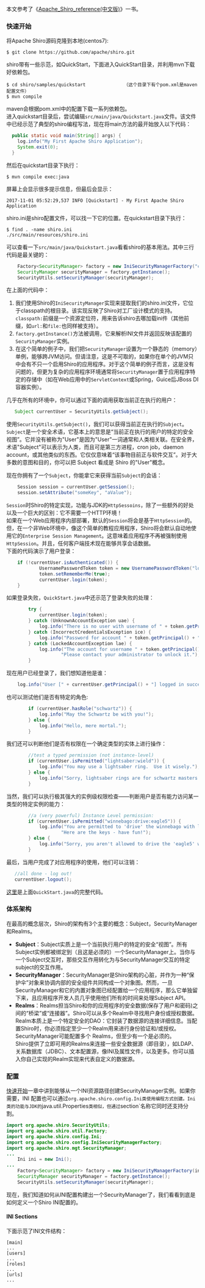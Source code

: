 本文参考了《[Apache_Shiro_reference(中文版)](http://www.java1234.com/a/javabook/javaweb/2013/1107/1027.html)》一书。  

### 快速开始
将Apache Shiro源码克隆到本地(centos7):
```
$ git clone https://github.com/apache/shiro.git
```
shiro带有一些示范，如QuickStart，下面进入QuickStart目录，并利用mvn下载好依赖包。
```
$ cd shiro/samples/quickstart              （这个目录下有个pom.xml是maven配置文件）
$ mvn compile
```
maven会根据pom.xml中的配置下载一系列依赖包。  
进入quickstart目录后，尝试编辑`src/main/java/Quickstart.java`文件。该文件中已经示范了典型的shiro编程写法，现在将main方法的最开始放入以下代码：
```java
  public static void main(String[] args) {
    log.info("My First Apache Shiro Application");
    System.exit(0);
  }
```
然后在quickstart目录下执行：
```
$ mvn compile exec:java 
```
屏幕上会显示很多提示信息，但最后会显示：
```
2017-11-01 05:52:29,537 INFO [Quickstart] - My First Apache Shiro Application
```
shiro.ini是shiro配置文件，可以找一下它的位置。在quickstart目录下执行：
```
$ find . -name shiro.ini
./src/main/resources/shiro.ini
```
可以查看一下`src/main/java/Quickstart.java`看看shiro的基本用法。其中三行代码是最关键的：
```java
    Factory<SecurityManager> factory = new IniSecurityManagerFactory("classpath:shiro.ini");
    SecurityManager securityManager = factory.getInstance();
    SecurityUtils.setSecurityManager(securityManager);
```
在上面的代码中：  
1. 我们使用Shiro的`IniSecurityManager`实现来提取我们的shiro.ini文件，它位于classpath的根目录。该实现反映了Shiro对工厂设计模式的支持。`classpath:`前缀是一个资源定位符，用来告诉shiro去哪加载ini件（其他前缀，如`url:`和`file:`也同样被支持）。  
2. `factory.getInstance()`方法被调用，它来解析INI文件并返回反映该配置的`SecurityManager`实例。  
3. 在这个简单的例子中，我们把`SecurityManager`设置为一个静态的（memory）单例，能够跨JVM访问。但请注意，这是不可取的，如果你在单个的JVM只中会有不只一个启用Shiro的应用程序。对于这个简单的例子而言，这是没有问题的，但更为复杂的应用程序环境通常将`SecurityManager`置于应用程序特定的存储中（如在Web应用中的`ServletContext`或Spring，Guice后JBoss DI容器实例）。  

几乎在所有的环境中，你可以通过下面的调用获取当前正在执行的用户：
```java
   Subject currentUser = SecurityUtils.getSubject();
```
使用`SecurityUtils.getSubject()`，我们可以获得当前正在执行的`Subject`。`Subject`是一个安全术语，它基本上的意思是“当前正在执行的用户的特定的安全视图”。它并没有被称为"User"是因为"User"一词通常和人类相关联。在安全界，术语"Subject"可以表示为人类，而且可是第三方进程，cron job，daemon account，或其他类似的东西。它仅仅意味着“该事物目前正与软件交互”。对于大多数的意图和目的，你可以把 Subject 看成是 Shiro 的"User"概念。  

现在你拥有了一个`Subject`，你能拿它来获得当前`Subject`的会话：
```java
    Session session = currentUser.getSession();
    session.setAttribute("someKey", "aValue");
```
`Session`时Shiro的特定实现，功能与JDK的`HttpSessoins`，除了一些额外的好处以及一个巨大的区别：它不需要一个HTTP环境！  
如果在一个Web应用程序内部部署，默认的`Session`将会是基于`HttpSession`的。但，在一个非Web环境中，像这个简单的教程应用程序，Shiro将会默认自动地使用它的`Enterprise Session Management`。这意味着应用程序不再被强制使用`HttpSession`。并且，任何客户端技术现在能够共享会话数据。  
下面的代码演示了用户登录：
```java
    if (!currentUser.isAuthenticated()) {
            UsernamePasswordToken token = new UsernamePasswordToken("lonestarr", "vespa");
            token.setRememberMe(true);
            currentUser.login(token);
    }
```
如果登录失败，`QuickStart.java`中还示范了登录失败的处理：
```java
        try {
            currentUser.login(token);
        } catch (UnknownAccountException uae) {
            log.info("There is no user with username of " + token.getPrincipal());
        } catch (IncorrectCredentialsException ice) {
            log.info("Password for account " + token.getPrincipal() + " was incorrect!");
        } catch (LockedAccountException lae) {
            log.info("The account for username " + token.getPrincipal() + " is locked.  " +
                    "Please contact your administrator to unlock it.");
        }
```
现在用户已经登录了，我们想知道他是谁：
```java
    log.info("User [" + currentUser.getPrincipal() + "] logged in successfully.");
```
也可以测试他们是否有特定的角色:
```java
        if (currentUser.hasRole("schwartz")) {
            log.info("May the Schwartz be with you!");
        } else {
            log.info("Hello, mere mortal.");
        }
```
我们还可以判断他们是否有权限在一个确定类型的实体上进行操作：
```java
        //test a typed permission (not instance-level)
        if (currentUser.isPermitted("lightsaber:wield")) {
            log.info("You may use a lightsaber ring.  Use it wisely.");
        } else {
            log.info("Sorry, lightsaber rings are for schwartz masters only.");
        }
```
当然，我们可以执行极其强大的实例级权限检查——判断用户是否有能力访问某一类型的特定实例的能力：
```java
        //a (very powerful) Instance Level permission:
        if (currentUser.isPermitted("winnebago:drive:eagle5")) {
            log.info("You are permitted to 'drive' the winnebago with license plate (id) 'eagle5'.  " +
                    "Here are the keys - have fun!");
        } else {
            log.info("Sorry, you aren't allowed to drive the 'eagle5' winnebago!");
        }
```
最后，当用户完成了对应用程序的使用，他们可以注销：
```java
   //all done - log out!
   currentUser.logout();
```
[这里](https://raw.githubusercontent.com/apache/shiro/master/samples/quickstart/src/main/java/Quickstart.java)是上面`QuickStart.java`的完整代码。  

### 体系架构
在最高的概念层次，Shiro的架构有3个主要的概念：Subject，SecurityManager和Realms。  
- **Subject**：Subject实质上是一个当前执行用户的特定的安全“视图”。所有Subject实例都被绑定到（且这是必须的）一个SecurityManager上。当你与一个Subject交互时，那些交互作用转化为与SecurityManager交互的特定subject的交互作用。  
- **SecurityManager**：SecurityManager是Shiro架构的心脏，并作为一种“保护伞”对象来协调内部的安全组件共同构成一个对象图。然而，一旦SecurityManager和它的内置对象图已经配置给一个应用程序，那么它单独留下来，且应用程序开发人员几乎使用他们所有的时间来处理Subject API。  
- **Realms**：Realms担当Shiro和你的应用程序的安全数据(保存了用户和密码)之间的“桥梁”或“连接器”。Shiro可以从多个Realm中寻找用户身份或授权数据。  
Realm本质上是一个特定安全的DAO：它封装了数据源的连接详细信息。当配置Shiro时，你必须指定至少一个Realm用来进行身份验证和/或授权。SecurityManager可能配置多个 Realms，但至少有一个是必须的。    
Shiro提供了立即可用的Realms来连接一些安全数据源（即目录），如LDAP、关系数据库（JDBC）、文本配置源，像INI及属性文件，以及更多。你可以插入你自己实现的Realm实现来代表自定义的数据源。  

### 配置
[快速开始](https://github.com/wbwangk/wbwangk.github.io/wiki/Shiro#toc0)一章中讲到能够从一个INI资源路径创建SecurityManager实例。如果你需要，INI 配置也可以通过`org.apache.shiro.config.Ini类使用编程方式创建。Ini类的功能与JDK的`java.util.Properties`类相似，但通过`section`名称它同时还支持分割。
```java
import org.apache.shiro.SecurityUtils;
import org.apache.shiro.util.Factory;
import org.apache.shiro.config.Ini;
import org.apache.shiro.config.IniSecurityManagerFactory;
import org.apache.shiro.mgt.SecurityManager;
...
    Ini ini = new Ini();
...
    Factory<SecurityManager> factory = new IniSecurityManagerFactory(ini);
    SecurityManager securityManager = factory.getInstance();
    SecurityUtils.setSecurityManager(securityManager);
```
现在，我们知道如何从INI配置构建出一个SecurityManager了，我们看看到底是如何定义一个Shiro INI配置的。  

#### INI Sections
下面示范了INI文件结构：
```config
[main]
...
[users]
...
[roles]
...
[urls]
...
```
